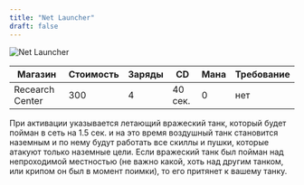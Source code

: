```yaml
---
title: "Net Launcher"
draft: false
---
```


![Net Launcher](/media/Items/BTNEnsnare.JPG)

| Магазин         | Стоимость | Заряды | CD       | Мана | Требование |
| --------------  | --------- | ------ | -------- | ---- |----------- |
| Recearch Center | 300       | 4      | 40 сек.  | 0    | нет        |

При активации указывается летающий вражеский танк, который будет пойман в сеть на 1.5 сек. и на это время воздушный танк становится наземным и по нему будут работать все скиллы и пушки, которые атакуют только наземные цели. Если вражеский танк был пойман над непроходимой местностью (не важно какой, хоть над другим танком, или крипом он был в момент поимки), то его притянет к вашему танку.